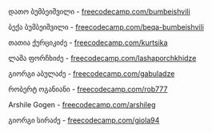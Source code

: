 დათო ბუმბეიშვილი - <a href="http://www.freecodecamp.com/bumbeishvili">freecodecamp.com/bumbeishvili</a>

ბექა ბუმბეიშვილი - <a href="http://www.freecodecamp.com/beqa-bumbeishvili">freecodecamp.com/beqa-bumbeishvili</a>

თათია ქურციკიძე -  <a href="http://www.freecodecamp.com/kurtsika">freecodecamp.com/kurtsika</a>

ლაშა ფორჩხიძე  -  <a href="http://www.freecodecamp.com/lashaporchkhidze">freecodecamp.com/lashaporchkhidze</a>

გიორგი აბულაძე - <a href="http://www.freecodecamp.com/gabuladze">freecodecamp.com/gabuladze</a>

რობერტ ოგანიანი - <a href="https://www.freecodecamp.com/rob777">freecodecamp.com/rob777</a>

Arshile Gogen - <a href="https://www.freecodecamp.com/arshileg">freecodecamp.com/arshileg</a>

გიორგი სირაძე - <a href="https://www.freecodecamp.com/giola94">freecodecamp.com/giola94</a>
